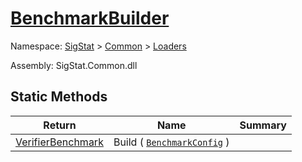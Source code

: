 # [BenchmarkBuilder](./BenchmarkBuilder.md)

Namespace: [SigStat]() > [Common]() > [Loaders]()

Assembly: SigStat.Common.dll


## Static Methods

| Return | Name | Summary | 
| --- | --- | --- | 
| [VerifierBenchmark](./../VerifierBenchmark.md) | Build ( [`BenchmarkConfig`](./../Helpers/BenchmarkConfig.md) ) |  | 


